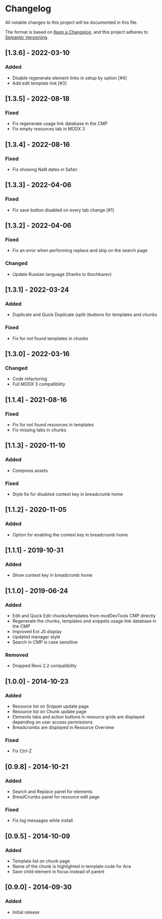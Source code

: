 # Changelog

All notable changes to this project will be documented in this file.

The format is based on [Keep a Changelog](https://keepachangelog.com/en/1.1.0/),
and this project adheres to [Semantic Versioning](https://semver.org/spec/v2.0.0.html).

## [1.3.6] - 2022-03-10

### Added

- Disable regenerate element links in setup by option [#4]
- Add edit template link [#3]

## [1.3.5] - 2022-08-18

### Fixed

- Fix regenerate usage link database in the CMP
- Fix empty resources tab in MODX 3

## [1.3.4] - 2022-08-16

### Fixed

- Fix showing NaN dates in Safari

## [1.3.3] - 2022-04-06

### Fixed

- Fix save button disabled on every tab change [#1]

## [1.3.2] - 2022-04-06

### Fixed

- Fix an error when performing replace and skip on the search page

### Changed

- Update Russian language (thanks to Ibochkarev)

## [1.3.1] - 2022-03-24

### Added

- Duplicate and Quick Duplicate (split-)buttons for templates and chunks

### Fixed

- Fix for not found templates in chunks

## [1.3.0] - 2022-03-16

### Changed

- Code refactoring
- Full MODX 3 compatibility

## [1.1.4] - 2021-08-16

### Fixed

- Fix for not found resources in templates
- Fix missing tabs in chunks

## [1.1.3] - 2020-11-10

### Added

- Compress assets

### Fixed

- Style fix for disabled context key in breadcrumb home

## [1.1.2] - 2020-11-05

### Added

- Option for enabling the context key in breadcrumb home

## [1.1.1] - 2019-10-31

### Added

- Show context key in breadcrumb home

## [1.1.0] - 2019-06-24

### Added

- Edit and Quick Edit chunks/templates from modDevTools CMP directly
- Regenerate the chunks, templates and snippets usage link database in the CMP
- Improved Ext JS display
- Updated manager style
- Search in CMP is case sensitive

### Removed

- Dropped Revo 2.2 compatibility

## [1.0.0] - 2014-10-23

### Added

- Resource list on Snippet update page
- Resource list on Chunk update page
- Elements tabs and action buttons in resource grids are displayed depending on user access permissions
- Breadcrumbs are displayed in Resource Overview

### Fixed

- Fix Ctrl-Z

## [0.9.8] - 2014-10-21

### Added

- Search and Replace panel for elements
- BreadCrumbs panel for resource edit page

### Fixed

- Fix log messages while install

## [0.9.5] - 2014-10-09

### Added

- Template list on chunk page
- Name of the chunk is highlighted in template code for Ace
- Save child element in focus instead of parent

## [0.9.0] - 2014-09-30

### Added

- Initial release
